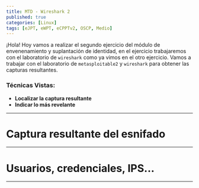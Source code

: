 ```yaml
---
title: MTD - Wireshark 2 
published: true
categories: [Linux]
tags: [eJPT, eWPT, eCPPTv2, OSCP, Medio]
---
```


¡Hola! Hoy vamos a realizar el segundo ejercicio del módulo de envenenamiento y suplantación de identidad, en el ejercicio trabajaremos con el laboratorio de `wireshark` como ya vimos en el otro ejercicio.
Vamos a trabajar con el laboratorio de `metasploitable2` y `wireshark` para obtener las capturas resultantes.


### Técnicas Vistas: 
- **Localizar la captura resultante**
- **Indicar lo más revelante**


* * *

# Captura resultante del esnifado

* * * 

# Usuarios, credenciales, IPS...


* * *



